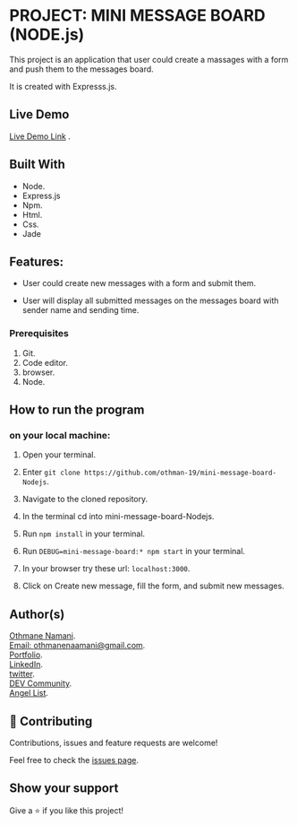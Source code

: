 # PROJECT: MINI MESSAGE BOARD (NODE.js) 

This project is an application that user could create a massages with a form and push them to the messages board.

It is created with Expresss.js.

## Live Demo

[Live Demo Link](https://message-board-othman.herokuapp.com/) .

## Built With

- Node.
- Express.js
- Npm.
- Html.
- Css.
- Jade

## Features:

- User could create new messages with a form and submit them.

- User will display all submitted messages on the messages board with sender name and sending time.

### Prerequisites

1. Git.
2. Code editor.
3. browser.
4. Node.

## How to run the program

### on your local machine:

1. Open your terminal.

2. Enter `git clone https://github.com/othman-19/mini-message-board-Nodejs`.

3. Navigate to the cloned repository.

4. In the terminal cd into mini-message-board-Nodejs.

5. Run `npm install` in your terminal.

6. Run `DEBUG=mini-message-board:* npm start` in your terminal.

7. In your browser try these url: `localhost:3000`.

8. Click on Create new message, fill the form, and submit new messages.

## Author(s)
[Othmane Namani](https://github.com/othman-19/).  
[Email: othmanenaamani@gmail.com](mailto:othmanenaamani@gmail.com).  
[Portfolio](https://othman-19.github.io/my_portfolio/).  
[LinkedIn](https://www.linkedin.com/in/othman-namani/).  
[twitter](https://twitter.com/ONaamani).  
[DEV Community](https://dev.to/othman).  
[Angel List](https://angel.co/othmane-namani).  

## 🤝 Contributing

Contributions, issues and feature requests are welcome!

Feel free to check the [issues page](issues/).

## Show your support

Give a ⭐️ if you like this project!


